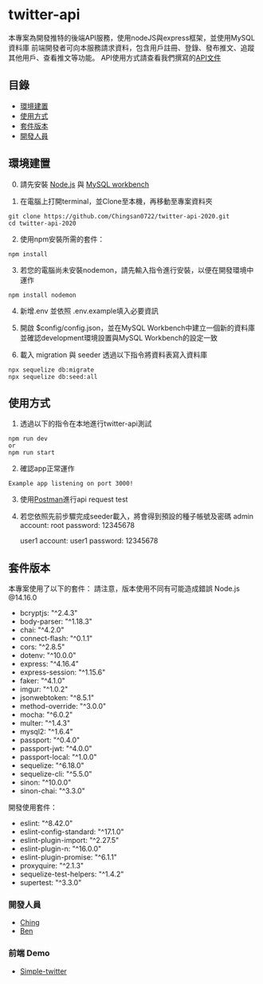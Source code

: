 # twitter-api

本專案為開發推特的後端API服務，使用nodeJS與express框架，並使用MySQL資料庫
前端開發者可向本服務請求資料，包含用戶註冊、登錄、發布推文、追蹤其他用戶、查看推文等功能。
API使用方式請查看我們撰寫的[API文件](https://lime-quokka-29b.notion.site/API-4e6a515faffe40f895ea28a7b2fe126c)

## 目錄

- [環境建置](#環境建置)
- [使用方式](#使用方式)
- [套件版本](#套件版本)
- [開發人員](#開發人員)

## 環境建置

0. 請先安裝 [Node.js](https://nodejs.org/en/) 與 [MySQL workbench](https://www.mysql.com/)

1. 在電腦上打開terminal，並Clone至本機，再移動至專案資料夾
```
git clone https://github.com/Chingsan0722/twitter-api-2020.git
cd twitter-api-2020
```

2. 使用npm安裝所需的套件：
```
npm install
```

3. 若您的電腦尚未安裝nodemon，請先輸入指令進行安裝，以便在開發環境中運作
```
npm install nodemon
```
4. 新增.env 並依照 .env.example填入必要資訊

5. 開啟 $config/config.json，並在MySQL Workbench中建立一個新的資料庫
   並確認development環境設置與MySQL Workbench的設定一致

6. 載入 migration 與 seeder
   透過以下指令將資料表寫入資料庫
```
npx sequelize db:migrate
npx sequelize db:seed:all
```

## 使用方式
1. 透過以下的指令在本地進行twitter-api測試

```
npm run dev
or
npm run start
```

2. 確認app正常運作
```
Example app listening on port 3000!
```

3. 使用[Postman](https://www.postman.com/)進行api request test

4. 若您依照先前步驟完成seeder載入，將會得到預設的種子帳號及密碼
   admin
    account: root
    password: 12345678

   user1
    account: user1
    password: 12345678


## 套件版本

本專案使用了以下的套件：
請注意，版本使用不同有可能造成錯誤
Node.js @14.16.0

- bcryptjs: "^2.4.3"
- body-parser: "^1.18.3"
- chai: "^4.2.0"
- connect-flash: "^0.1.1"
- cors: "^2.8.5"
- dotenv: "^10.0.0"
- express: "^4.16.4"
- express-session: "^1.15.6"
- faker: "^4.1.0"
- imgur: "^1.0.2"
- jsonwebtoken: "^8.5.1"
- method-override: "^3.0.0"
- mocha: "^6.0.2"
- multer: "^1.4.3"
- mysql2: "^1.6.4"
- passport: "^0.4.0"
- passport-jwt: "^4.0.0"
- passport-local: "^1.0.0"
- sequelize: "^6.18.0"
- sequelize-cli: "^5.5.0"
- sinon: "^10.0.0"
- sinon-chai: "^3.3.0"

開發使用套件：

- eslint: "^8.42.0"
- eslint-config-standard: "^17.1.0"
- eslint-plugin-import: "^2.27.5"
- eslint-plugin-n: "^16.0.0"
- eslint-plugin-promise: "^6.1.1"
- proxyquire: "^2.1.3"
- sequelize-test-helpers: "^1.4.2"
- supertest: "^3.3.0"

### 開發人員

- [Ching](https://github.com/Chingsan0722)
- [Ben](https://github.com/Banwind)

### 前端 Demo
- [Simple-twitter](https://rubytzu.github.io/simple-twitter/)